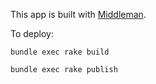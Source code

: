 This app is built with [Middleman](https://middlemanapp.com/).


To deploy:

`bundle exec rake build`

`bundle exec rake publish`
